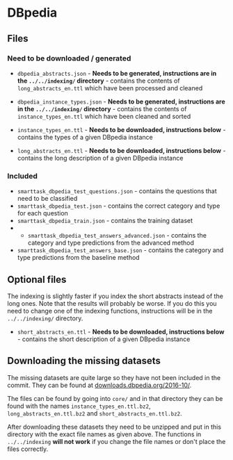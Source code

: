 # DBpedia

## Files

### Need to be downloaded / generated

- `dbpedia_abstracts.json` - **Needs to be generated, instructions are in the `../../indexing/` directory** - contains the contents of `long_abstracts_en.ttl` which have been processed and cleaned
- `dbpedia_instance_types.json` - **Needs to be generated, instructions are in the `../../indexing/` directory** - contains the contents of `instance_types_en.ttl` which have been cleaned and sorted

- `instance_types_en.ttl` - **Needs to be downloaded, instructions below** - contains the types of a given DBpedia instance
- `long_abstracts_en.ttl` - **Needs to be downloaded, instructions below** - contains the long description of a given DBpedia instance

### Included
  
- `smarttask_dbpedia_test_questions.json` - contains the questions that need to be classified
- `smarttask_dbpedia_test.json` - contains the correct category and type for each question
- `smarttask_dbpedia_train.json` - contains the training dataset
- - `smarttask_dbpedia_test_answers_advanced.json` - contains the category and type predictions from the advanced method
- `smarttask_dbpedia_test_answers_base.json` - contains the category and type predictions from the baseline method

## Optional files

The indexing is slightly faster if you index the short abstracts instead of the long ones. Note that the results will probably be worse. If you do this you need to change one of the indexing functions, instructions will be in the `../../indexing/` directory.

- `short_abstracts_en.ttl` - **Needs to be downloaded, instructions below** - contains the short description of a given DBpedia instance

## Downloading the missing datasets

The missing datasets are quite large so they have not been included in the commit. They can be found at [downloads.dbpedia.org/2016-10/](http://downloads.dbpedia.org/2016-10/).

The files can be found by going into `core/` and in that directory they can be found with the names `instance_types_en.ttl.bz2`, `long_abstracts_en.ttl.bz2` and `short_abstracts_en.ttl.bz2`.

After downloading these datasets they need to be unzipped and put in this directory with the exact file names as given above. The functions in `../../indexing` **will not work** if you change the file names or don't place the files correctly.
